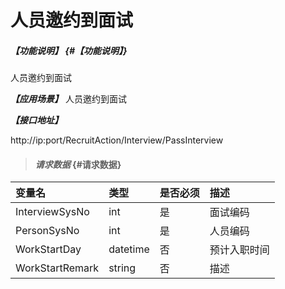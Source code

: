 # 人员邀约到面试
##### _【功能说明】_ {#【功能说明】}

人员邀约到面试


_**【应用场景】**_
人员邀约到面试

_**【接口地址】**_

http://ip:port/RecruitAction/Interview/PassInterview

> #### _请求数据_ {#请求数据}

| 变量名 | 类型 | 是否必须 | 描述 |
| :--- | :--- | :--- | :--- |
| InterviewSysNo| int | 是 | 面试编码 |
| PersonSysNo|int | 是 | 人员编码 |
| WorkStartDay|datetime| 否 | 预计入职时间 |
| WorkStartRemark|string| 否 | 描述 |















